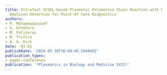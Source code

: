 ```yaml
---
title: Ultrafast VCSEL-based Plasmonic Polymerase Chain Reaction with Real-time Label-free
  Amplicon Detection for Point-Of-Care Diagnostics
authors:
- P. Mohammadyousef
- G. Uchehara
- M. Paliouras
- M. Trifiro
- A. G. Kirk
date: -01-01
publishDate: '2024-05-30T16:09:45.594849Z'
publication_types:
- paper-conference
publication: '*Plasmonics in Biology and Medicine XVII*'
---
```

